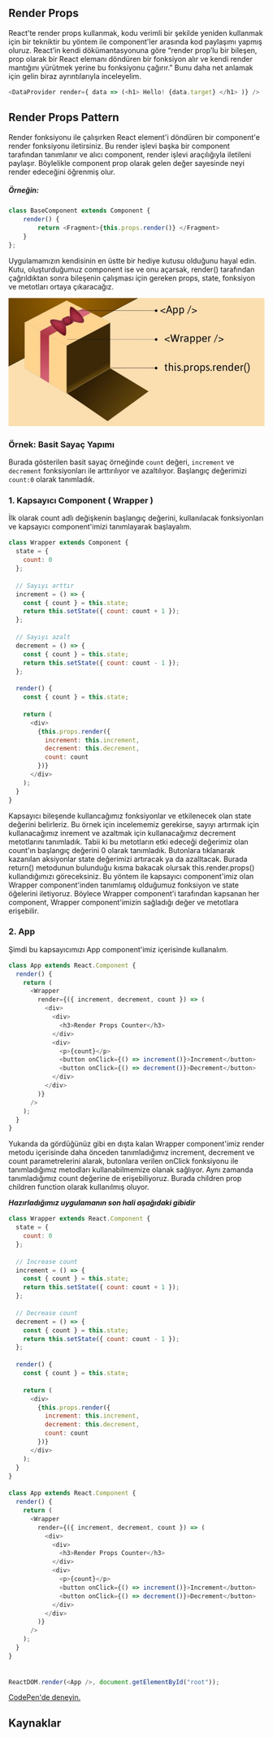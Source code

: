 ## Render Props

React’te render props kullanmak, kodu verimli bir şekilde yeniden kullanmak için bir tekniktir bu yöntem ile component'ler arasında kod paylaşımı yapmış oluruz. React’in kendi dökümantasyonuna göre “render prop’lu bir bileşen, prop olarak bir React elemanı döndüren bir fonksiyon alır ve kendi render mantığını yürütmek yerine bu fonksiyonu çağırır.” Bunu daha net anlamak için gelin biraz ayrıntılarıyla inceleyelim. 



```Javascript
<DataProvider render={ data => (<h1> Hello! {data.target} </h1> )} />
```
## Render Props Pattern 

Render fonksiyonu ile çalışırken React element'i döndüren bir component'e render fonksiyonu iletirsiniz. Bu render işlevi başka bir component tarafından tanımlanır ve alıcı component, render işlevi araçılığıyla iletileni paylaşır. Böylelikle component prop olarak gelen değer sayesinde neyi render edeceğini öğrenmiş olur.


##### Örneğin:  
```Javascript
class BaseComponent extends Component {  
    render() { 
        return <Fragment>{this.props.render()} </Fragment> 
    }  
};
```

Uygulamamızın kendisinin en üstte bir hediye kutusu olduğunu hayal edin. Kutu, oluşturduğumuz component ise ve onu açarsak, render() tarafından çağrıldıktan sonra bileşenin çalışması için gereken props, state, fonksiyon ve metotları ortaya çıkaracağız. 


![render-props](https://raw.githubusercontent.com/Kodluyoruz/taskforce/main/react-js/render-props/figures/render-props.jpeg)

### Örnek: Basit Sayaç Yapımı

Burada gösterilen basit sayaç örneğinde `count` değeri, `increment` ve `decrement` fonksiyonları ile arttırılıyor ve azaltılıyor. Başlangıç değerimizi `count:0` olarak tanımladık. 

### 1. Kapsayıcı Component ( Wrapper )

İlk olarak count adlı değişkenin başlangıç değerini, kullanılacak fonksiyonları ve kapsayıcı component'imizi tanımlayarak başlayalım.

```Javascript
class Wrapper extends Component {
  state = {
    count: 0
  };

  // Sayıyı arttır
  increment = () => {
    const { count } = this.state;
    return this.setState({ count: count + 1 });
  };

  // Sayıyı azalt
  decrement = () => {
    const { count } = this.state;
    return this.setState({ count: count - 1 });
  };

  render() {
    const { count } = this.state;

    return (
      <div>
        {this.props.render({
          increment: this.increment,
          decrement: this.decrement,
          count: count
        })}
      </div>
    );
  }
}
```
Kapsayıcı bileşende kullancağımız fonksiyonlar ve etkilenecek olan state değerini belirleriz. Bu örnek için incelememiz gerekirse, sayıyı artırmak için kullanacağımız inrement ve azaltmak için kullanacağımız decrement metotlarını tanımladık. Tabii ki bu metotların etki edeceği değerimiz olan count'ın başlangıç değerini 0 olarak tanımladık. Butonlara tıklanarak kazanılan aksiyonlar state değerimizi artıracak ya da azalltacak.
Burada return() metodunun bulunduğu kısma bakacak olursak this.render.props() kullandığımızı göreceksiniz. Bu yöntem ile kapsayıcı component'imiz olan Wrapper component'inden tanımlamış olduğumuz fonksiyon ve state öğelerini iletiyoruz. Böylece Wrapper component'i tarafından kapsanan her component, Wrapper component'imizin sağladığı değer ve metotlara erişebilir. 

### 2. App

Şimdi bu kapsayıcımızı App component'imiz içerisinde kullanalım.

```Javascript
class App extends React.Component {
  render() {
    return (
      <Wrapper
        render={({ increment, decrement, count }) => (
          <div>
            <div>
              <h3>Render Props Counter</h3>
            </div>
            <div>
              <p>{count}</p>
              <button onClick={() => increment()}>Increment</button>
              <button onClick={() => decrement()}>Decrement</button>
            </div>
          </div>
        )}
      />
    );
  }
}
```
Yukarıda da gördüğünüz gibi en dışta kalan Wrapper component'imiz render metodu içerisinde daha önceden tanımladığımız increment, decrement ve count parametrelerini alarak, butonlara verilen onClick fonksiyonu ile tanımladığımız metodları kullanabilmemize olanak sağlıyor. Aynı zamanda tanımladığımız count değerine de erişebiliyoruz. Burada children prop children function olarak kullanılmış oluyor.

***_Hazırladığımız uygulamanın son hali aşağıdaki gibidir_***


```JavaScript
class Wrapper extends React.Component {
  state = {
    count: 0
  };

  // Increase count
  increment = () => {
    const { count } = this.state;
    return this.setState({ count: count + 1 });
  };

  // Decrease count
  decrement = () => {
    const { count } = this.state;
    return this.setState({ count: count - 1 });
  };

  render() {
    const { count } = this.state;

    return (
      <div>
        {this.props.render({
          increment: this.increment,
          decrement: this.decrement,
          count: count
        })}
      </div>
    );
  }
}

class App extends React.Component {
  render() {
    return (
      <Wrapper
        render={({ increment, decrement, count }) => (
          <div>
            <div>
              <h3>Render Props Counter</h3>
            </div>
            <div>
              <p>{count}</p>
              <button onClick={() => increment()}>Increment</button>
              <button onClick={() => decrement()}>Decrement</button>
            </div>
          </div>
        )}
      />
    );
  }
}


ReactDOM.render(<App />, document.getElementById("root"));

```

[CodePen'de deneyin.](https://codepen.io/Kodluyoruz/pen/WNGWdKJ)



## Kaynaklar













